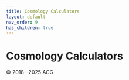 ```yaml
---
title: Cosmology Calculators
layout: default
nav_order: 9
has_children: true
---
```


# Cosmology Calculators

© 2018--2025 ACG